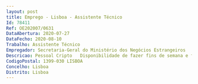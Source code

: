 ```yaml
--- 
layout: post
title: Emprego - Lisboa - Assistente Técnico
Id: 78411
Ref: OE202007/0631
DataAbertura: 2020-07-27
DataFecho: 2020-08-10
Trabalho: Assistente Técnico
Empregador: Secretaria-Geral do Ministério dos Negócios Estrangeiros
Descricao: Pessoal Cripto   Disponibilidade de fazer fins de semana e feriados   Disponibilidade de fazer noites   Responsabilidade de cumprir horários e distribuição   Responsabilidade de trabalhar em Telegramas em tempo útil ( não cumular trabalho)   Responsabilidade de fazer   todo   o trabalho que os criptos fazem atualmente, tal como trabalhar arquivo, assistência às máquinas fotocopiadoras impressoras, receção, etc...   Vontade  de aprender e trabalhar, trabalhar e trabalhar com responsabilidade e compromisso   Bom relacionamento a trabalhar em equipa.
CodigoPostal: 1399-030 LISBOA
Concelho: Lisboa
Distrito: Lisboa
--- 
```

